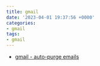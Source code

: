 ```yaml
---
title: gmail
date: '2023-04-01 19:37:56 +0000'
categories:
- gmail
tags:
- gmail
---
```



  - [gmail - auto-purge emails](gmail_-_auto-purge_emails "wikilink")
